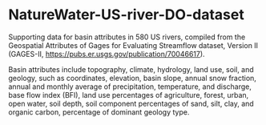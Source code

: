 # NatureWater-US-river-DO-dataset

Supporting data for basin attributes in 580 US rivers, compiled from the Geospatial Attributes of Gages for Evaluating Streamflow dataset, Version II (GAGES-II, https://pubs.er.usgs.gov/publication/70046617).

Basin attributes include topography, climate, hydrology, land use, soil, and geology, such as coordinates, elevation, basin slope, annual snow fraction, annual and monthly average of precipitation, temperature, and discharge, base flow index (BFI), land use percentages of agriculture, forest, urban, open water, soil depth, soil component percentages of sand, silt, clay, and organic carbon, percentage of dominant geology type. 
